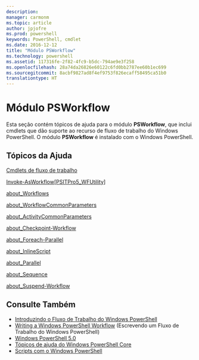 ```yaml
---
description: 
manager: carmonm
ms.topic: article
author: jpjofre
ms.prod: powershell
keywords: PowerShell, cmdlet
ms.date: 2016-12-12
title: "Módulo PSWorkflow"
ms.technology: powershell
ms.assetid: 117316fe-2f82-4fc9-b5dc-794ae9e3f258
ms.openlocfilehash: 28a74da26826e60122c6fd0bb2787ee60b1ec699
ms.sourcegitcommit: 8acbf9827ad8f4ef9753f826ecaff58495ca51b0
translationtype: HT
---
```

# <a name="psworkflow-module"></a>Módulo PSWorkflow
Esta seção contém tópicos de ajuda para o módulo **PSWorkflow**, que inclui cmdlets que dão suporte ao recurso de fluxo de trabalho do Windows PowerShell. O módulo **PSWorkflow** é instalado com o Windows PowerShell.

## <a name="help-topics"></a>Tópicos da Ajuda
[Cmdlets de fluxo de trabalho](http://go.microsoft.com/fwlink/?LinkID=245865)

[Invoke-AsWorkflow[PSITPro5_WFUtility]](https://technet.microsoft.com/en-us/library/a5a32019-0d68-4041-935f-1b1cacaf6d3d)

[about_Workflows](https://technet.microsoft.com/en-us/library/f2897bdd-1b9d-4679-8b19-09840bd40a22)

[about_WorkflowCommonParameters](https://technet.microsoft.com/en-us/library/119f968e-618e-439c-b76c-cdd17e6df27c)

[about_ActivityCommonParameters](https://technet.microsoft.com/en-us/library/8ca60664-37c6-4257-a723-e3c41dd10122)

[about_Checkpoint-Workflow](https://technet.microsoft.com/en-us/library/3a309488-1e7a-4807-b83b-dedbeac3ee1c)

[about_Foreach-Parallel](https://technet.microsoft.com/en-us/library/35704780-dde8-4f5f-9319-5b982148bba7)

[about_InlineScript](https://technet.microsoft.com/en-us/library/f88ed5a9-02d6-4bf0-a031-61198e1e7291)

[about_Parallel](https://technet.microsoft.com/en-us/library/104559a8-e89a-49f5-8c08-e5bf72768cbf)

[about_Sequence](https://technet.microsoft.com/en-us/library/bda3f81a-be8a-43be-b0df-12bb7e193b9b)

[about_Suspend-Workflow](https://technet.microsoft.com/en-us/library/be2ded75-1eca-493e-96c1-758f92b5f199)

## <a name="see-also"></a>Consulte Também
- [Introduzindo o Fluxo de Trabalho do Windows PowerShell](http://go.microsoft.com/fwlink/?LinkID=252592)
- [Writing a Windows PowerShell Workflow](https://technet.microsoft.com/en-us/library/2551ceed-836f-4275-9fc0-ea68446d6a35) (Escrevendo um Fluxo de Trabalho do Windows PowerShell)
- [Windows PowerShell 5.0](../core-modules/Windows-PowerShell-5.0.md)
- [Tópicos de ajuda do Windows PowerShell Core](../core-modules/Windows-PowerShell-Core-About-Topics.md)
- [Scripts com o Windows PowerShell](../../getting-started/fundamental/Scripting-with-Windows-PowerShell.md)

